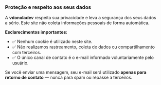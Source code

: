 ### Proteção e respeito aos seus dados

A **vdonoladev** respeita sua privacidade e leva a segurança dos seus dados a sério.
Este site não coleta informações pessoais de forma automática.

**Esclarecimentos importantes:**

* ✅ Nenhum cookie é utilizado neste site.
* ✅ Não realizamos rastreamento, coleta de dados ou compartilhamento com terceiros.
* ✅ O único canal de contato é o e-mail informado voluntariamente pelo usuário.

Se você enviar uma mensagem, seu e-mail será utilizado **apenas para retorno de contato** — nunca para spam ou repasse a terceiros.